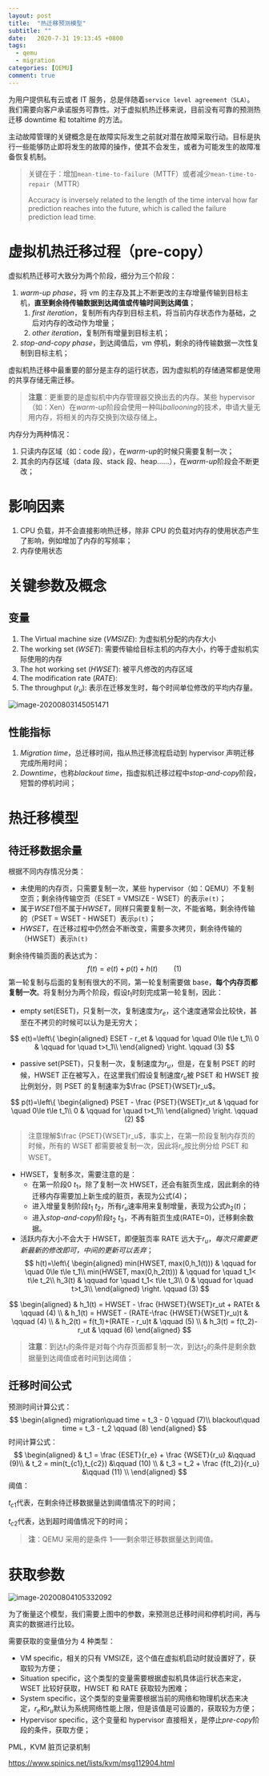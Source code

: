 ```yaml
---
layout: post
title:  "热迁移预测模型"
subtitle: ""
date:   2020-7-31 19:13:45 +0800
tags:
  - qemu
  - migration
categories: [QEMU]
comment: true
---
```


为用户提供私有云或者 IT 服务，总是伴随着`service level agreement（SLA）`。我们需要向客户承诺服务可靠性。对于虚拟机热迁移来说，目前没有可靠的预测热迁移 downtime 和 totaltime 的方法。

主动故障管理的关键概念是在故障实际发生之前就对潜在故障采取行动。目标是执行一些能够防止即将发生的故障的操作，使其不会发生，或者为可能发生的故障准备恢复机制。

> 关键在于：增加`mean-time-to-failure`（MTTF）或者减少`mean-time-to-repair`（MTTR）
>
> Accuracy is inversely related to the length of the time interval how far prediction reaches into the future, which is called the failure prediction lead time.

# 虚拟机热迁移过程（pre-copy）

虚拟机热迁移可大致分为两个阶段，细分为三个阶段：

1. *warm-up phase*，将 vm 的主存及其上不断更改的主存增量传输到目标主机，**直至剩余待传输数据到达阈值或传输时间到达阈值**；
   1. *first iteration*，复制所有内存到目标主机，将当前内存状态作为基础，之后对内存的改动作为增量；
   2. *other iteration*，复制所有增量到目标主机；
2. *stop-and-copy phase*，到达阈值后，vm 停机，剩余的待传输数据一次性复制到目标主机；

虚拟机热迁移中最重要的部分是主存的运行状态，因为虚拟机的存储通常都是使用的共享存储无需迁移。

> **注意**：更重要的是虚拟机中内存管理器交换出去的内存。某些 hypervisor（如：Xen）在*warm-up*阶段会使用一种叫*ballooning*的技术，申请大量无用内存，将相关的内存交换到次级存储上。

内存分为两种情况：

1. 只读内存区域（如：code 段），在*warm-up*的时候只需要复制一次；
2. 其余的内存区域（data 段、stack 段、heap……），在*warm-up*阶段会不断更改；

# 影响因素

1. CPU 负载，并不会直接影响热迁移，除非 CPU 的负载对内存的使用状态产生了影响，例如增加了内存的写频率；
2. 内存使用状态

# 关键参数及概念

## 变量

1. The Virtual machine size ($VMSIZE$): 为虚拟机分配的内存大小
2. The working set ($WSET$): 需要传输给目标主机的内存大小，约等于虚拟机实际使用的内存
3. The hot working set ($HWSET$): 被平凡修改的内存区域
4. The modification rate ($RATE$): 
5. The throughput ($r_u$): 表示在迁移发生时，每个时间单位修改的平均内存量。

![image-20200803145051471](C:\Users\xiaohaibiao\AppData\Roaming\Typora\typora-user-images\image-20200803145051471.png)

## 性能指标

1. *Migration time*，总迁移时间，指从热迁移流程启动到 hypervisor 声明迁移完成所用时间；
2. *Downtime*，也称*blackout time*，指虚拟机迁移过程中*stop-and-copy*阶段，短暂的停机时间；

# 热迁移模型

## 待迁移数据余量

根据不同内存情况分类：

- 未使用的内存页，只需要复制一次，某些 hypervisor（如：QEMU）不复制空页；剩余待传输空页（ESET = VMSIZE - WSET）的表示`e(t)`；
- 属于*WSET*但不属于*HWSET*，同样只需要复制一次，不能省略，剩余待传输的（PSET = WSET - HWSET）表示`p(t)`；
- *HWSET*，在迁移过程中仍然会不断改变，需要多次拷贝，剩余待传输的（HWSET）表示`h(t)`

剩余待传输页面的表达式为：
$$
f(t) = e(t) + p(t) + h(t) \qquad (1)
$$
第一轮复制与后面的复制有很大的不同，第一轮复制需要做 base，**每个内存页都复制一次**。将复制分为两个阶段，假设$t_1$时刻完成第一轮复制，因此：

- empty set(ESET)，只复制一次，复制速度为$r_e$，这个速度通常会比较快，甚至在不拷贝的时候可以认为是无穷大；

$$
e(t)=\left\{
\begin{aligned}
ESET - r_et & \qquad for \quad 0\le t\le t_1\\
0                    & \qquad for \quad t>t_1\\
\end{aligned}
\right.
\qquad (3)
$$

- passive set(PSET)，只复制一次，复制速度为$r_u$，但是，在复制 PSET 的时候，HWSET 正在被写入，在这里我们假设复制速度$r_u$被 PSET 和 HWSET 按比例划分，则 PSET 的复制速率为$\frac {PSET}{WSET}r_u$。

$$
p(t)=\left\{
\begin{aligned}
PSET - \frac {PSET}{WSET}r_ut & \qquad for \quad 0\le t\le t_1\\
0                    & \qquad for \quad t>t_1\\
\end{aligned}
\right.
\qquad (2)
$$

> 注意理解$\frac {PSET}{WSET}r_u$，事实上，在第一阶段复制内存页的时候，所有的 WSET 都需要被复制一次，因此将$r_u$按比例分给 PSET 和 WSET。
>

- HWSET，复制多次，需要注意的是：
  - 在第一阶段$0~t_1$，除了复制一次 HWSET，还会有脏页生成，因此剩余的待迁移内存需要加上新生成的脏页，表现为公式$(4)$；
  - 进入增量复制阶段$t_1~t_2$，所有$r_u$速率用来复制增量，表现为公式$h_2(t)$；
  - 进入*stop-and-copy*阶段$t_2~t_3$，不再有脏页生成(RATE=0)，迁移剩余数据。
- 活跃内存大小不会大于 HWSET，即便脏页率 RATE 远大于$r_u$，*每次只需要更新最新的修改即可，中间的更新可以丢弃*；
$$
h(t)=\left\{
\begin{aligned}
min(HWSET, max(0,h_1(t))) & \qquad for \quad 0\le t\le t_1\\
min(HWSET, max(0,h_2(t))) & \qquad for \quad t_1< t\le t_2\\
h_3(t)  & \qquad for \quad t_1< t\le t_3\\
0                    & \qquad for \quad t>t_3\\
\end{aligned}
\right.
\qquad (3)
$$

$$
\begin{aligned}
& h_1(t) = HWSET  - \frac {HWSET}{WSET}r_ut + RATEt
& \qquad (4) \\
& h_1(t) = HWSET - (RATE-\frac {HWSET}{WSET}r_u)t 
& \qquad (4) \\
& h_2(t) = f(t_1)+(RATE - r_u)t
& \qquad (5)	\\
& h_3(t) = f(t_2)-r_ut
& \qquad (6)
\end{aligned}
$$

> **注意**：到达$t_1$的条件是对每个内存页面都复制一次，到达$t_2$的条件是剩余数据量到达阈值或者时间到达阈值；

## 迁移时间公式

预测时间计算公式：
$$
\begin{aligned}
migration\quad time = t_3 - 0 \qquad (7)\\
blackout\quad time = t_3 - t_2 \qquad (8)
\end{aligned}
$$
时间计算公式：
$$
\begin{aligned}
& t_1 = \frac {ESET}{r_e} + \frac {WSET}{r_u} &\qquad (9)\\
& t_2 = min(t_{c1},t_{c2}) &\qquad (10) \\
& t_3 = t_2 + \frac {f(t_2)}{r_u} &\qquad (11) \\
\end{aligned}
$$
阈值：

$t_{c1}$代表，在剩余待迁移数据量达到阈值情况下的时间；

$t_{c2}$代表，达到超时阈值情况下的时间；

> **注**：QEMU 采用的是条件 1——剩余带迁移数据量达到阈值。

# 获取参数

![image-20200804105332092](C:\Users\xiaohaibiao\AppData\Roaming\Typora\typora-user-images\image-20200804105332092.png)

为了衡量这个模型，我们需要上图中的参数，来预测总迁移时间和停机时间，再与真实的数据进行比较。

需要获取的变量值分为 4 种类型：

- VM specific，相关的只有 VMSIZE，这个值在虚拟机启动时就设置好了，获取较为方便；
- Situation specific，这个类型的变量需要根据虚拟机具体运行状态来定，WSET 比较好获取，HWSET 和 RATE 获取较为困难；
- System specific，这个类型的变量需要根据当前的网络和物理机状态来决定，$r_e$和$r_u$默认为系统网络性能上限，但是该值是可设置的，获取较为方便；
- Hypervisor specific，这个变量和 hypervisor 直接相关，是停止*pre-copy*阶段的条件，获取方便；

PML，KVM 脏页记录机制

https://www.spinics.net/lists/kvm/msg112904.html


